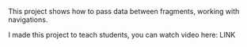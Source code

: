 This project shows how to pass data between fragments, working with navigations. 

I made this project to teach students, you can watch video here: LINK
